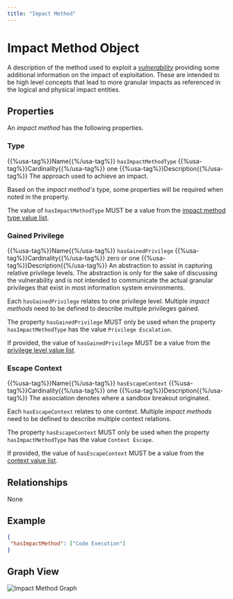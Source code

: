 ```yaml
---
title: "Impact Method"
---
```


# Impact Method Object

A description of the method used to exploit a [*vulnerability*](../vulnerability) providing some additional information on the impact of exploitation. These are intended to be high level concepts that lead to more granular impacts as referenced in the logical and physical impact entities.

## Properties

An *impact method* has the following properties.

### Type

{{%usa-tag%}}Name{{%/usa-tag%}} `hasImpactMethodType`
{{%usa-tag%}}Cardinality{{%/usa-tag%}} one
{{%usa-tag%}}Description{{%/usa-tag%}} The approach used to achieve an impact.

Based on the *impact method's* type, some properties will be required when noted in the property.

The value of `hasImpactMethodType` MUST be a value from the [impact method type value list](../../values/impact-method-type).

### Gained Privilege

{{%usa-tag%}}Name{{%/usa-tag%}} `hasGainedPrivilege`
{{%usa-tag%}}Cardinality{{%/usa-tag%}} zero or one
{{%usa-tag%}}Description{{%/usa-tag%}} An abstraction to assist in capturing relative privilege levels. The abstraction is only for the sake of discussing the vulnerability and is not intended to communicate the actual granular privileges that exist in most information system environments.

Each `hasGainedPrivilege` relates to one privilege level. Multiple *impact methods* need to be defined to describe multiple privileges gained.

The property `hasGainedPrivilege` MUST only be used when the property `hasImpactMethodType` has the value `Privilege Escalation`.

If provided, the value of `hasGainedPrivilege` MUST be a value from the [privilege level value list](../../values/privilege-level).

### Escape Context

{{%usa-tag%}}Name{{%/usa-tag%}} `hasEscapeContext`
{{%usa-tag%}}Cardinality{{%/usa-tag%}} one
{{%usa-tag%}}Description{{%/usa-tag%}} The association denotes where a sandbox breakout originated.

Each `hasEscapeContext` relates to one context. Multiple *impact methods* need to be defined to describe multiple context relations.

The property `hasEscapeContext` MUST only be used when the property `hasImpactMethodType` has the value `Context Escape`.

If provided, the value of `hasEscapeContext` MUST be a value from the [context value list](../../values/context).

## Relationships

None

## Example
```json
{
 "hasImpactMethod": ["Code Execution"]
}

```

## Graph View

![Impact Method Graph](/figures/graphsnippets/ImpactMethodSnippet.png "Impact Method Graph")
